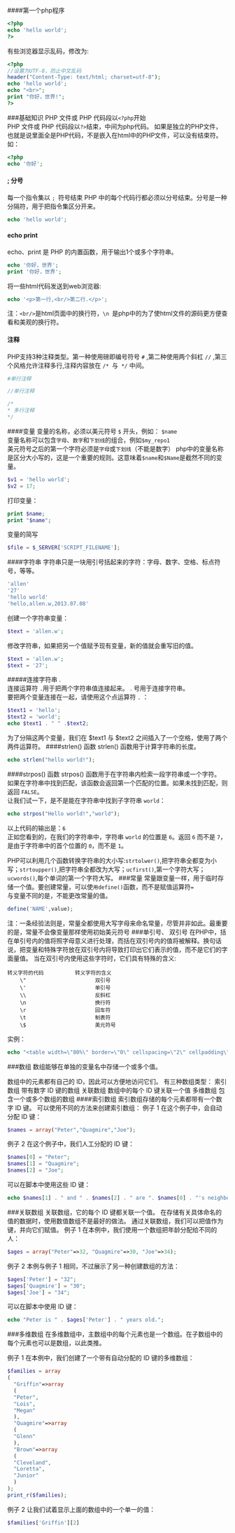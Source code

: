 ####第一个php程序
```php
<?php
echo 'hello world';
?>
```
有些浏览器显示乱码，修改为:
```php
<?php
//设置为UTF-8，防止中文乱码
header("Content-Type: text/html; charset=utf-8");
echo 'hello world';
echo "<br>";
print "你好，世界!";
?>
```
###基础知识
PHP 文件或 PHP 代码段以`<?php`开始        
PHP 文件或 PHP 代码段以`?>`结束，中间为php代码。 如果是独立的PHP文件，也就是说里面全是PHP代码，不是嵌入在html中的PHP文件，可以没有结束符。如：     
```php
<?php
echo '你好';
```
####  ;  分号
每一个指令集以 `; `符号结束 PHP 中的每个代码行都必须以分号结束。分号是一种分隔符，用于把指令集区分开来。 
```php
echo 'hello world';
```
####  echo  print
echo、print 是 PHP 的内置函数，用于输出1个或多个字符串。  
```php
echo '你好，世界';
print '你好，世界';
```
将一些html代码发送到web浏览器:
```php
echo '<p>第一行,<br/>第二行.</p>';
```
注：`<br/>`是html页面中的换行符，`\n `是php中的为了使html文件的源码更方便查看和美观的换行符。
#### 注释    
PHP支持3种注释类型。第一种使用磅即编号符号 `#`  ,第二种使用两个斜杠 `//`  ,第三个风格允许注释多行,注释内容放在 `/* `与` */` 中间。
```php
#单行注释

//单行注释

/*
* 多行注释
*/
```
####变量
变量的名称，必须以美元符号 `$` 开头，例如： `$name`   
变量名称可以包含`字母`、`数字`和`下划线`的组合，例如`$my_repo1`         
美元符号之后的第一个字符必须是`字母`或`下划线`（不能是数字）
php中的变量名称是区分大小写的，这是一个重要的规则。这意味着`$name`和`$Name`是截然不同的变量。
```php
$v1 = 'hello world';
$v2 = 17;
```
打印变量：
```php
print $name;
print "$name";
```
变量的简写
```php
$file = $_SERVER['SCRIPT_FILENAME'];
```

####字符串
字符串只是一块用引号括起来的字符：字母、数字、空格、标点符号，等等。
```php
'allen'
'27'
'hello world'
'hello,allen.w,2013.07.08'
```
创建一个字符串变量：
```php
$text = 'allen.w';
```
修改字符串，如果把另一个值赋予现有变量，新的值就会重写旧的值。
```php
$text = 'allen.w';
$text = '27';
```
#####连接字符串  .  
连接运算符 `.`用于把两个字符串值连接起来。 . 号用于连接字符串。           
要把两个变量连接在一起，请使用这个点运算符 `.` ：
```php
$text1 = 'hello';
$text2 = 'world';
echo $text1 . " " .$text2;
```
为了分隔这两个变量，我们在 $text1 与 $text2 之间插入了一个空格，使用了两个两件运算符。
####strlen() 函数
strlen() 函数用于计算字符串的长度。
```php
echo strlen("hello world!");
```
####strpos() 函数
strpos() 函数用于在字符串内检索一段字符串或一个字符。          
如果在字符串中找到匹配，该函数会返回第一个匹配的位置。如果未找到匹配，则返回 `FALSE`。          
让我们试一下，是不是能在字符串中找到子字符串 `world`：
```php
echo strpos("Hello world!","world");
```
以上代码的输出是：`6`       
正如您看到的，在我们的字符串中，字符串 `world` 的位置是 `6`。返回 `6` 而不是 `7`，是由于字符串中的首个位置的 `0`，而不是 `1`。
        
PHP可以利用几个函数转换字符串的大小写:`strtolwer()`,把字符串全都变为小写；`strtoupper()`,把字符串全都改为大写；`ucfirst()`,第一个字符大写；`ucwords()`,每个单词的第一个字符大写。
###常量
常量跟变量一样，用于临时存储一个值。要创建常量，可以使`用define()`函数，而不是赋值运算符`=`    
与变量不同的是，不能更改常量的值。
```php
define('NAME',value);
```
注：一条经验法则是，常量全都使用大写字母来命名常量，尽管并非如此。最重要的是，常量不会像变量那样使用初始美元符号
###单引号、  双引号
在PHP中，括在单引号内的值将照字母意义进行处理，而括在双引号内的值将被解释。换句话说，把变量和特殊字符放在双引号内将导致打印出它们表示的值，而不是它们的字面量值。
当在双引号内使用这些字符时，它们具有特殊的含义:

    转义字符的代码          转义字符的含义
    	\"                      双引号
    	\'                      单引号
    	\\                      反斜杠
    	\n                      换行符
    	\r                      回车符
    	\t                      制表符
    	\$                      美元符号

实例：
```php
echo "<table width=\"80%\" border=\"0\" cellspacing=\"2\" cellpadding\"3\" aling=\"center\">";
```



###数组
数组能够在单独的变量名中存储一个或多个值。

数组中的元素都有自己的 ID，因此可以方便地访问它们。
有三种数组类型：
索引数组
带有数字 ID 键的数组
关联数组
数组中的每个 ID 键关联一个值
多维数组
包含一个或多个数组的数组
####索引数组
索引数组存储的每个元素都带有一个数字 ID 键。
可以使用不同的方法来创建索引数组：
例子 1
在这个例子中，会自动分配 ID 键：
```php
$names = array("Peter","Quagmire","Joe");
```
例子 2
在这个例子中，我们人工分配的 ID 键：
```php
$names[0] = "Peter";
$names[1] = "Quagmire";
$names[2] = "Joe";
```
可以在脚本中使用这些 ID 键：
```php
echo $names[1] . " and " . $names[2] . " are ". $names[0] . "'s neighbors";
```
###关联数组
关联数组，它的每个 ID 键都关联一个值。
在存储有关具体命名的值的数据时，使用数值数组不是最好的做法。
通过关联数组，我们可以把值作为键，并向它们赋值。
例子 1
在本例中，我们使用一个数组把年龄分配给不同的人：
```php
$ages = array("Peter"=>32, "Quagmire"=>30, "Joe"=>34);
```
例子 2
本例与例子 1 相同，不过展示了另一种创建数组的方法：
```php
$ages['Peter'] = "32";
$ages['Quagmire'] = "30";
$ages['Joe'] = "34";
```
可以在脚本中使用 ID 键：
```php
echo "Peter is " . $ages['Peter'] . " years old.";
```
###多维数组
在多维数组中，主数组中的每个元素也是一个数组。在子数组中的每个元素也可以是数组，以此类推。

例子 1
在本例中，我们创建了一个带有自动分配的 ID 键的多维数组：
```php
$families = array
(
  "Griffin"=>array
  (
  "Peter",
  "Lois",
  "Megan"
  ),
  "Quagmire"=>array
  (
  "Glenn"
  ),
  "Brown"=>array
  (
  "Cleveland",
  "Loretta",
  "Junior"
  )
);
print_r($families);
```
例子 2
让我们试着显示上面的数组中的一个单一的值：
```php
$families['Griffin'][2]
```

